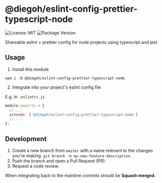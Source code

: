 # @diegoh/eslint-config-prettier-typescript-node

![License: MIT](https://img.shields.io/badge/License-MIT-blue.svg)
![Package Version](https://img.shields.io/npm/v/@diegoh/eslint-config-prettier-typescript-node)

Shareable eslint + prettier config for node projects using typescript and jest

## Usage

1. Install this module

`npm i -D @diegoh/eslint-config-prettier-typescript-node`

2. Integrate into your project's eslint config file

E.g. in `.eslintrc.js`

```js
module.exports = {
  // ...
  extends: ['@diegoh/eslint-config-prettier-typescript-node']
  // ...
};
```

## Development

1. Create a new branch from `master` with a name relevant to the changes you're making. `git branch -b my-new-feature-description`
2. Push the branch and open a Pull Request (PR).
3. Request a code review.

When integrating back to the mainline commits should be **Squash merged**.
